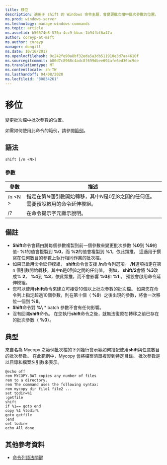 ```yaml
---
title: 移位
description: 適用于 shift 的 Windows 命令主題，會變更批次檔中批次參數的位置。
ms.prod: windows-server
ms.technology: manage-windows-commands
ms.topic: article
ms.assetid: b56574e8-570a-4cc9-bbac-1b94fbf6a47a
author: coreyp-at-msft
ms.author: coreyp
manager: dongill
ms.date: 10/16/2017
ms.openlocfilehash: 9c242fe90a8bf32eda5a3db511910e3d7aa4610f
ms.sourcegitcommit: b00d7c8968c4adc8f699dbee694afe6ed36bc9de
ms.translationtype: MT
ms.contentlocale: zh-TW
ms.lasthandoff: 04/08/2020
ms.locfileid: "80834261"
---
```

# <a name="shift"></a>移位

變更批次檔中批次參數的位置。

如需如何使用此命令的範例，請參閱[範例](#BKMK_examples)。

## <a name="syntax"></a>語法

```
shift [/n <N>]
```

### <a name="parameters"></a>參數

|參數|描述|
|---------|-----------|
|/n \<N >|指定在第*N*個引數開始轉移，其中*N*是0到8之間的任何值。 需要預設啟用的命令延伸模組。|
|/?|在命令提示字元顯示說明。|

## <a name="remarks"></a>備註

- **Shift**命令會藉由將每個參數複製到前一個參數來變更批次參數 **%0**到 **%9**的值- **%1**的值會複製到 **%0**，而 **%2**的值會複製到 **%1**，依此類推。 這適用于撰寫在任何數目的參數上執行相同作業的批次檔。
- 如果已啟用命令延伸模組， **shift**命令會支援 **/n**命令列選項。 **/N**選項指定在第 n 個引數開始轉移，其中**n**是0到8之間的任何值。 例如， **shift/2**會將 **%3**改成% **2**， **%4**到 **%3**，依此類推，而不會影響 **%0**和 **%1** 。 預設會啟用命令延伸模組。
- 您可以使用**shift**命令來建立可接受10個以上批次參數的批次檔。 如果您在命令列上指定超過10個參數，則在第十個（ **%9**）之後出現的參數，將會一次移位一個到 **%9**。
- **Shift**命令對 **%\\** * batch 參數不會有任何影響。
- 沒有回溯**shift**命令。 在您執行**shift**命令之後，就無法復原在轉移之前已存在的批次參數（ **%0**）。

## <a name="examples"></a><a name=BKMK_examples></a>典型

來自名為 Mycopy 之範例批次檔的下列幾行會示範如何搭配使用**shift**與任意數目的批次參數。 在此範例中，Mycopy 會將檔案清單複製到特定目錄。 批次參數是以目錄和檔案名引數來表示。
```
@echo off 
rem MYCOPY.BAT copies any number of files
rem to a directory.
rem The command uses the following syntax:
rem mycopy dir file1 file2 ... 
set todir=%1
:getfile
shift
if %1== goto end
copy %1 %todir%
goto getfile
:end
set todir=
echo All done
```

## <a name="additional-references"></a>其他參考資料

- [命令列語法關鍵](command-line-syntax-key.md)